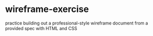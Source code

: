 # wireframe-exercise
practice building out a professional-style wireframe document from a provided spec with HTML and CSS
